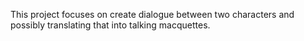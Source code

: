 This project focuses on create dialogue between two characters and possibly translating that into talking macquettes.